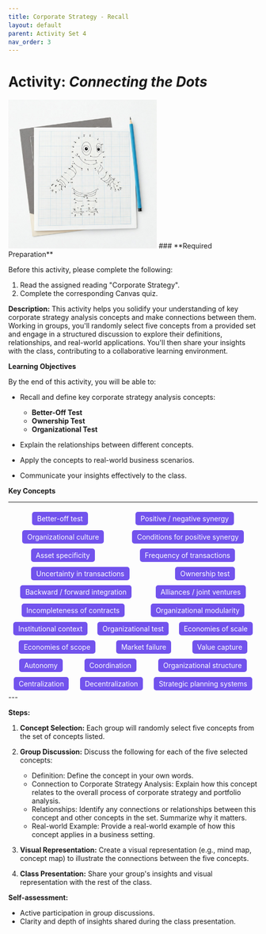 ```yaml
---
title: Corporate Strategy - Recall
layout: default
parent: Activity Set 4
nav_order: 3
---
```

# Activity: *Connecting the Dots* 

<img src="/assets/images/connect-the-dots.jpeg" alt="An image of a connect the dots drawing" width="300"/>
### **Required Preparation**

Before this activity, please complete the following:

1.  Read the assigned reading "Corporate Strategy".
2.  Complete the corresponding Canvas quiz.



**Description:** This activity helps you solidify your understanding of key corporate strategy analysis concepts and make connections between them. Working in groups, you'll randomly select five concepts from a provided set and engage in a structured discussion to explore their definitions, relationships, and real-world applications. You'll then share your insights with the class, contributing to a collaborative learning environment.

**Learning Objectives**

By the end of this activity, you will be able to:

*   Recall and define key corporate strategy analysis concepts:
    *   **Better-Off Test**
    *   **Ownership Test**
    *   **Organizational Test**
    
*   Explain the relationships between different concepts.
*   Apply the concepts to real-world business scenarios.
*   Communicate your insights effectively to the class.


**Key Concepts**

---

<div style="display: flex; flex-wrap: wrap; color: white;justify-content: space-around; width=100%">
<span style="background-color: #7253ed; padding: 5px 10px; margin: 5px; border-radius: 5px;">Better-off test</span>
<span style="background-color: #7253ed; padding: 5px 10px; margin: 5px; border-radius: 5px;"> Positive / negative synergy</span>
<span style="background-color: #7253ed; padding: 5px 10px; margin: 5px; border-radius: 5px;"> Organizational culture</span>
<span style="background-color: #7253ed; padding: 5px 10px; margin: 5px; border-radius: 5px;">Conditions for positive synergy</span>
<span style="background-color: #7253ed; padding: 5px 10px; margin: 5px; border-radius: 5px;">Asset specificity</span>
<span style="background-color: #7253ed; padding: 5px 10px; margin: 5px; border-radius: 5px;"> Frequency of transactions</span>
<span style="background-color: #7253ed; padding: 5px 10px; margin: 5px; border-radius: 5px;"> Uncertainty in transactions</span>
<span style="background-color: #7253ed; padding: 5px 10px; margin: 5px; border-radius: 5px;"> Ownership test</span>
<span style="background-color: #7253ed; padding: 5px 10px; margin: 5px; border-radius: 5px;"> Backward / forward integration </span>
<span style="background-color: #7253ed; padding: 5px 10px; margin: 5px; border-radius: 5px;"> Alliances / joint ventures</span>
<span style="background-color: #7253ed; padding: 5px 10px; margin: 5px; border-radius: 5px;">Incompleteness of contracts</span>
<span style="background-color: #7253ed; padding: 5px 10px; margin: 5px; border-radius: 5px;">Organizational modularity</span>
<span style="background-color: #7253ed; padding: 5px 10px; margin: 5px; border-radius: 5px;">Institutional context</span>
<span style="background-color: #7253ed; padding: 5px 10px; margin: 5px; border-radius: 5px;">Organizational test</span>
<span style="background-color: #7253ed; padding: 5px 10px; margin: 5px; border-radius: 5px;"> Economies of scale</span>
<span style="background-color: #7253ed; padding: 5px 10px; margin: 5px; border-radius: 5px;">Economies of scope</span>
<span style="background-color: #7253ed; padding: 5px 10px; margin: 5px; border-radius: 5px;">Market failure</span>
<span style="background-color: #7253ed; padding: 5px 10px; margin: 5px; border-radius: 5px;"> Value capture</span>
<span style="background-color: #7253ed; padding: 5px 10px; margin: 5px; border-radius: 5px;"> Autonomy</span>
<span style="background-color: #7253ed; padding: 5px 10px; margin: 5px; border-radius: 5px;"> Coordination</span>
<span style="background-color: #7253ed; padding: 5px 10px; margin: 5px; border-radius: 5px;"> Organizational structure</span>
<span style="background-color: #7253ed; padding: 5px 10px; margin: 5px; border-radius: 5px;"> Centralization</span>
<span style="background-color: #7253ed; padding: 5px 10px; margin: 5px; border-radius: 5px;"> Decentralization</span>
<span style="background-color: #7253ed; padding: 5px 10px; margin: 5px; border-radius: 5px;"> Strategic planning systems</span>

</div>
---

**Steps:**

1.  **Concept Selection:** Each group will randomly select five concepts from the set of concepts listed.

2.  **Group Discussion:** Discuss the following for each of the five selected concepts:
    *   Definition: Define the concept in your own words.
    *   Connection to Corporate Strategy Analysis: Explain how this concept relates to the overall process of corporate strategy and portfolio analysis.
    *   Relationships: Identify any connections or relationships between this concept and other concepts in the set. Summarize why it matters.
    *   Real-world Example: Provide a real-world example of how this concept applies in a business setting.
3.  **Visual Representation:** Create a visual representation (e.g., mind map, concept map) to illustrate the connections between the five concepts.
4.  **Class Presentation:** Share your group's insights and visual representation with the rest of the class.

**Self-assessment:**

*   Active participation in group discussions.
*   Clarity and depth of insights shared during the class presentation.